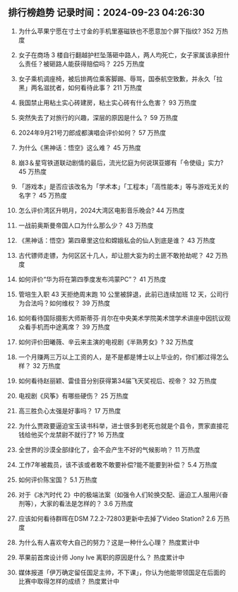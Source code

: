 
## 排行榜趋势 记录时间：2024-09-23 04:26:30
  
  1. 为什么苹果宁愿在寸土寸金的手机里塞磁铁也不愿意加个屏下指纹​​​? 352 万热度
    
  2. 女子在商场 3 楼自行翻越护栏坠落砸中路人，两人均死亡，女子家属该承担什么责任？被砸路人能获得赔偿吗？ 225 万热度
    
  3. 女子乘机调座椅，被后排两位乘客脚踢、辱骂，国泰航空致歉，并永久「拉黑」两名滋扰者，如何看待此事？ 211 万热度
    
  4. 我国禁止用粘土实心砖建房，粘土实心砖有什么危害？ 93 万热度
    
  5. 突然失去了对旅行的兴趣，深层的原因是什么？ 59 万热度
    
  6. 2024年9月21号刀郎成都演唱会评价如何？ 57 万热度
    
  7. 为什么《黑神话：悟空》这么难？ 45 万热度
    
  8. 崩3＆星穹铁道联动剧情的最后，流光忆庭为何说琪亚娜有「令使级」实力? 45 万热度
    
  9. 「游戏本」是否应该改名为「学术本」「工程本」「高性能本」等与游戏无关的名字？ 45 万热度
    
  10. 怎么评价湾区升明月，2024大湾区电影音乐晚会? 44 万热度
    
  11. 一战前奥斯曼帝国人口为什么那么少？ 43 万热度
    
  12. 《黑神话：悟空》第四章里这位和嫦娥私会的仙人到底是谁？ 43 万热度
    
  13. 古代镖师走镖，为何区区十几人，却让胆大妄为的土匪不敢抢劫呢？ 42 万热度
    
  14. 如何评价“华为将在第四季度发布鸿蒙PC”？ 41 万热度
    
  15. 管培生入职 43 天拒绝周末跑 10 公里被辞退，此前已连续加班 12 天，公司行为合法吗？如何维权？ 39 万热度
    
  16. 如何看待国际摄影大师斯蒂芬·肖尔在中央美术学院美术馆学术讲座中因抗议观众看手机而中途离席？ 39 万热度
    
  17. 如何评价田曦薇、辛云来主演的电视剧《半熟男女》? 32 万热度
    
  18. 一个月赚两三万以上工资的人，是不是都是博士以上毕业的，你们都过得怎么样？ 32 万热度
    
  19. 如何看待赵丽颖、雷佳音分别获得第34届飞天奖视后、视帝？ 32 万热度
    
  20. 电视剧《风筝》有哪些硬伤？ 25 万热度
    
  21. 高三胜负心太强是好事吗？ 17 万热度
    
  22. 为什么贾政要逼迫宝玉读书科举，进士很多到老死也就是个县令，贾家直接花钱给他买个龙禁尉不就行了? 16 万热度
    
  23. 全世界的沙漠全部绿化了，会不会产生不好的气候影响？ 11 万热度
    
  24. 工作7年被裁员，该不该或者敢不敢要补偿?能不能要到补偿？ 5.4 万热度
    
  25. 如何评价陈宝国？ 5.1 万热度
    
  26. 对于《冰汽时代 2》中的极端法案（如强令人们轮换交配、逼迫工人服用兴奋剂等），大家的看法是怎样的？ 3.6 万热度
    
  27. 应该如何看待群晖在DSM 7.2.2-72803更新中去掉了Video Station? 2.6 万热度
    
  28. 为什么有人喜欢夸大自己的努力？这是一种什么心理？ 热度累计中
    
  29. 苹果前首席设计师 Jony Ive 离职的原因是什么？ 热度累计中
    
  30. 媒体报道「伊万确定留任国足主帅，不下课」，你认为他能带领国足在后面的比赛中取得怎样的成绩？ 热度累计中
    